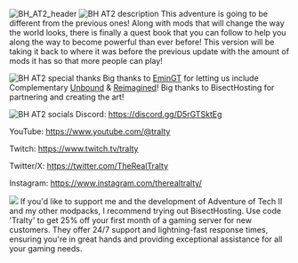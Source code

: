![BH_AT2_header](https://www.bisecthosting.com/images/CF/ADVENTURE_OF_TECH_II/BH_ADVENTURE_OF_TECH_II_Header.webp)
![BH AT2 description](https://www.bisecthosting.com/images/CF/ADVENTURE_OF_TECH_II/BH_ADVENTURE_OF_TECH_II_Description.webp)
This adventure is going to be different from the previous ones! Along with mods that will change the way the world looks, there is finally a quest book that you can follow to help you along the way to become powerful than ever before! This version will be taking it back to where it was before the previous update with the amount of mods it has so that more people can play!

![BH AT2 special thanks](https://www.bisecthosting.com/images/CF/ADVENTURE_OF_TECH_II/BH_ADVENTURE_OF_TECH_II_Special%20Thanks.webp)
Big thanks to [EminGT](https://www.curseforge.com/members/emingt/projects) for letting us include Complementary [Unbound](https://www.curseforge.com/minecraft/shaders/complementary-unbound) & [Reimagined](https://www.curseforge.com/minecraft/shaders/complementary-reimagined)! Big thanks to BisectHosting for partnering and creating the art!

![BH AT2 socials](https://www.bisecthosting.com/images/CF/ADVENTURE_OF_TECH_II/BH_ADVENTURE_OF_TECH_II_Socials.webp)
Discord: https://discord.gg/D5rGTSktEg

YouTube: https://www.youtube.com/@tralty

Twitch: https://www.twitch.tv/tralty

Twitter/X: https://twitter.com/TheRealTralty

Instagram: https://www.instagram.com/therealtralty/


[<img src="https://www.bisecthosting.com/images/CF/ADVENTURE_OF_TECH_II/BH_ADVENTURE_OF_TECH_II_Promo.webp">](https://bisecthosting.com/Tralty)
If you'd like to support me and the development of Adventure of Tech II and my other modpacks, I recommend trying out BisectHosting. Use code 'Tralty' to get 25% off your first month of a gaming server for new customers. They offer 24/7 support and lightning-fast response times, ensuring you're in great hands and providing exceptional assistance for all your gaming needs.
